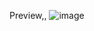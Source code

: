 Preview,,
![image](https://github.com/user-attachments/assets/1dd655e7-235d-479f-a71f-f3add473babf)
